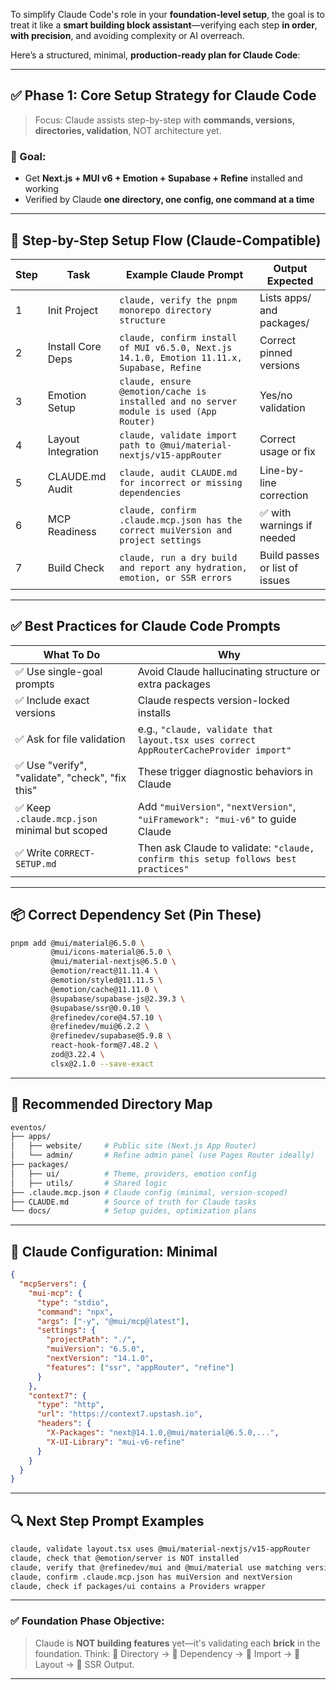 To simplify Claude Code's role in your **foundation-level setup**, the goal is to treat it like a **smart building block assistant**—verifying each step **in order**, **with precision**, and avoiding complexity or AI overreach.

Here’s a structured, minimal, **production-ready plan for Claude Code**:

---

## ✅ Phase 1: **Core Setup Strategy for Claude Code**

> Focus: Claude assists step-by-step with **commands, versions, directories, validation**, NOT architecture yet.

### 🎯 Goal:

* Get **Next.js + MUI v6 + Emotion + Supabase + Refine** installed and working
* Verified by Claude **one directory, one config, one command at a time**

---

## 🔧 Step-by-Step Setup Flow (Claude-Compatible)

| Step | Task               | Example Claude Prompt                                                                      | Output Expected                |
| ---- | ------------------ | ------------------------------------------------------------------------------------------ | ------------------------------ |
| 1    | Init Project       | `claude, verify the pnpm monorepo directory structure`                                     | Lists apps/ and packages/      |
| 2    | Install Core Deps  | `claude, confirm install of MUI v6.5.0, Next.js 14.1.0, Emotion 11.11.x, Supabase, Refine` | Correct pinned versions        |
| 3    | Emotion Setup      | `claude, ensure @emotion/cache is installed and no server module is used (App Router)`     | Yes/no validation              |
| 4    | Layout Integration | `claude, validate import path to @mui/material-nextjs/v15-appRouter`                       | Correct usage or fix           |
| 5    | CLAUDE.md Audit    | `claude, audit CLAUDE.md for incorrect or missing dependencies`                            | Line-by-line correction        |
| 6    | MCP Readiness      | `claude, confirm .claude.mcp.json has the correct muiVersion and project settings`         | ✅ with warnings if needed      |
| 7    | Build Check        | `claude, run a dry build and report any hydration, emotion, or SSR errors`                 | Build passes or list of issues |

---

## ✅ Best Practices for Claude Code Prompts

| What To Do                                      | Why                                                                                   |
| ----------------------------------------------- | ------------------------------------------------------------------------------------- |
| ✅ Use single-goal prompts                       | Avoid Claude hallucinating structure or extra packages                                |
| ✅ Include exact versions                        | Claude respects version-locked installs                                               |
| ✅ Ask for file validation                       | e.g., `"claude, validate that layout.tsx uses correct AppRouterCacheProvider import"` |
| ✅ Use "verify", "validate", "check", "fix this" | These trigger diagnostic behaviors in Claude                                          |
| ✅ Keep `.claude.mcp.json` minimal but scoped    | Add `"muiVersion"`, `"nextVersion"`, `"uiFramework": "mui-v6"` to guide Claude        |
| ✅ Write `CORRECT-SETUP.md`                      | Then ask Claude to validate: `"claude, confirm this setup follows best practices"`    |

---

## 📦 Correct Dependency Set (Pin These)

```bash
pnpm add @mui/material@6.5.0 \
         @mui/icons-material@6.5.0 \
         @mui/material-nextjs@6.5.0 \
         @emotion/react@11.11.4 \
         @emotion/styled@11.11.5 \
         @emotion/cache@11.11.0 \
         @supabase/supabase-js@2.39.3 \
         @supabase/ssr@0.0.10 \
         @refinedev/core@4.57.10 \
         @refinedev/mui@6.2.2 \
         @refinedev/supabase@5.9.8 \
         react-hook-form@7.48.2 \
         zod@3.22.4 \
         clsx@2.1.0 --save-exact
```

---

## 📁 Recommended Directory Map

```bash
eventos/
├── apps/
│   ├── website/     # Public site (Next.js App Router)
│   └── admin/       # Refine admin panel (use Pages Router ideally)
├── packages/
│   ├── ui/          # Theme, providers, emotion config
│   ├── utils/       # Shared logic
├── .claude.mcp.json # Claude config (minimal, version-scoped)
├── CLAUDE.md        # Source of truth for Claude tasks
└── docs/            # Setup guides, optimization plans
```

---

## 🧠 Claude Configuration: Minimal

```json
{
  "mcpServers": {
    "mui-mcp": {
      "type": "stdio",
      "command": "npx",
      "args": ["-y", "@mui/mcp@latest"],
      "settings": {
        "projectPath": "./",
        "muiVersion": "6.5.0",
        "nextVersion": "14.1.0",
        "features": ["ssr", "appRouter", "refine"]
      }
    },
    "context7": {
      "type": "http",
      "url": "https://context7.upstash.io",
      "headers": {
        "X-Packages": "next@14.1.0,@mui/material@6.5.0,...",
        "X-UI-Library": "mui-v6-refine"
      }
    }
  }
}
```

---

## 🔍 Next Step Prompt Examples

```bash
claude, validate layout.tsx uses @mui/material-nextjs/v15-appRouter
claude, check that @emotion/server is NOT installed
claude, verify that @refinedev/mui and @mui/material use matching versions
claude, confirm .claude.mcp.json has muiVersion and nextVersion
claude, check if packages/ui contains a Providers wrapper
```

---

### ✅ Foundation Phase Objective:

> Claude is **NOT building features** yet—it's validating each **brick** in the foundation.
> Think: 🧱 Directory → 🧱 Dependency → 🧱 Import → 🧱 Layout → 🧱 SSR Output.

---
